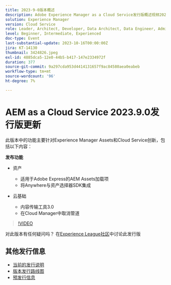 ```yaml
---
title: 2023-9-0版本概述
description: Adobe Experience Manager as a Cloud Service发行版概述视频2023.9.0
solution: Experience Manager
version: Cloud Service
role: Leader, Architect, Developer, Data Architect, Data Engineer, Admin, User
level: Beginner, Intermediate, Experienced
doc-type: Event
last-substantial-update: 2023-10-16T00:00:00Z
jira: KT-14130
thumbnail: 3424826.jpeg
exl-id: 4885dca5-12e0-44b5-b417-147e2334972f
duration: 377
source-git-commit: 9a297cda953d4414131657f9ac84580aea0eabeb
workflow-type: tm+mt
source-wordcount: '96'
ht-degree: 7%

---
```


# AEM as a Cloud Service 2023.9.0发行版更新

此版本中的功能主要针对Experience Manager Assets和Cloud Service创新，包括以下内容：

**发布功能**

* 资产
   * 适用于Adobe Express的AEM Assets加载项
   * 将Anywhere与资产选择器SDK集成

* 云基础
   * 内容传输工具3.0
   * 在Cloud Manager中取消管道

>[!VIDEO](https://video.tv.adobe.com/v/3424826/?learn=on)

对此版本有任何疑问吗？  在[Experience League社区](https://adobe.ly/3rMScIU)中讨论此发行版

## 其他发行信息

* [当前的发行说明](https://experienceleague.adobe.com/docs/experience-manager-cloud-service/content/release-notes/home.html?lang=zh-Hans)
* [版本发行路线图](https://experienceleague.adobe.com/docs/experience-manager-release-information/aem-release-updates/update-releases-roadmap.html?lang=zh-Hans)
* [预发行信息](https://experienceleague.adobe.com/docs/experience-manager-cloud-service/content/release-notes/prerelease.html)
